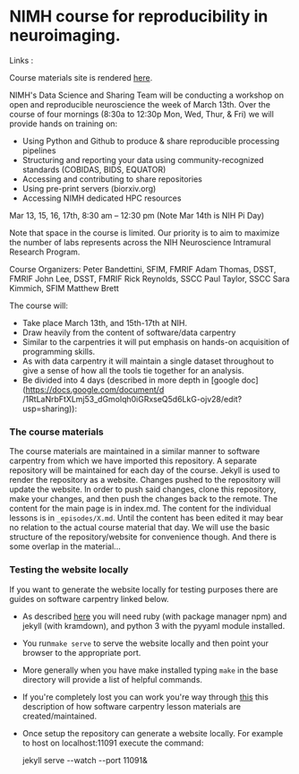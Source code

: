 NIMH course for reproducibility in neuroimaging.
==========================
Links :

Course materials site is rendered [here](https://nih-fmrif.github.io/NIMH_repro_2017_03).

NIMH's Data Science and Sharing Team will be conducting a workshop on open and
reproducible neuroscience the week of March 13th. Over the course of four
mornings (8:30a to 12:30p Mon, Wed, Thur, & Fri) we will provide hands on
training on:

- Using Python and Github to produce & share reproducible processing pipelines
- Structuring and reporting your data using community-recognized standards (COBIDAS, BIDS, EQUATOR)
- Accessing and contributing to share repositories
- Using pre-print servers (biorxiv.org)
- Accessing NIMH dedicated HPC resources

Mar 13, 15, 16, 17th, 8:30 am – 12:30 pm (Note Mar 14th is NIH Pi Day)

Note that space in the course is limited.  Our priority is to aim to maximize
the number of labs represents across the NIH Neuroscience Intramural Research
Program.

Course Organizers:
Peter Bandettini, SFIM, FMRIF
Adam Thomas, DSST, FMRIF
John Lee, DSST, FMRIF
Rick Reynolds, SSCC
Paul Taylor, SSCC
Sara Kimmich, SFIM
Matthew Brett


The course will:
+ Take place March 13th, and 15th-17th at NIH.
+ Draw heavily from the content of software/data carpentry
+ Similar to the carpentries it will put emphasis on hands-on acquisition of
  programming skills.
+ As with data carpentry it will maintain a single dataset throughout to give a
  sense of how all the tools tie together for an analysis.
+ Be divided into 4 days (described in more depth in [google
  doc](https://docs.google.com/document/d
  /1RtLaNrbFtXLmj53_dGmolqh0iGRxseQ5d6LkG-ojv28/edit?usp=sharing)):

### The course materials
The course materials are maintained in a similar manner to software carpentry
from which we have imported this repository. A separate repository will be
maintained for each day of the course.  Jekyll is used to render the repository
as a website. Changes pushed to the repository will update the website. In
order to push said changes, clone this repository, make your changes, and then
push the changes back to the remote. The content for the main page is in
index.md. The content for the individual lessons is in `_episodes/X.md`. Until
the content has been edited it may bear no relation to the actual course
material that day. We will use the  basic structure of the repository/website
for convenience though. And there is some overlap in the material...


### Testing the website locally
If you want to generate the website locally for testing purposes there are
guides on software carpentry linked below.

+ As described [here](https://swcarpentry.github.io/lesson-example/setup/) you
  will need ruby (with package manager npm) and jekyll (with kramdown), and
  python 3 with the pyyaml module installed.
+ You run`make serve` to serve the website locally and then point your browser
  to the appropriate port.
+ More generally when you have make installed typing `make` in the base
  directory will provide a list of helpful commands.
+ If you're completely lost you can work you're way through
  [this](https://swcarpentry.github.io/lesson-example/) this description of how
  software carpentry lesson materials are created/maintained.
+ Once setup the repository can generate a website locally. For example to host
  on localhost:11091 execute the command:
    
    jekyll serve --watch --port 11091& 


